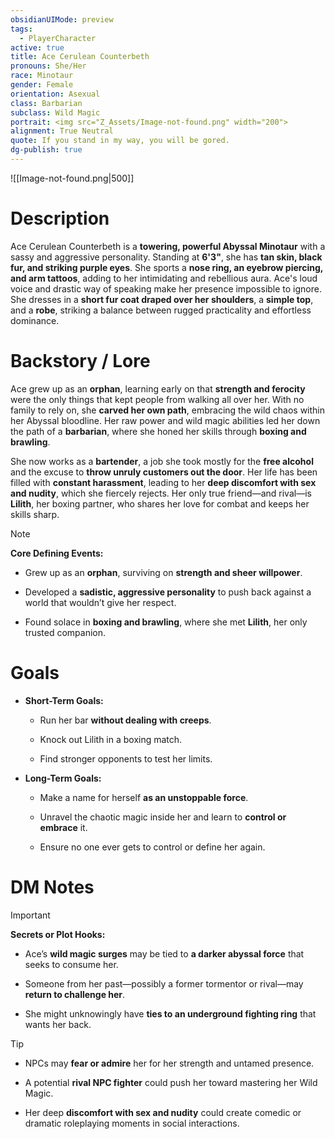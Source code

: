 ```yaml
---
obsidianUIMode: preview
tags:
  - PlayerCharacter
active: true
title: Ace Cerulean Counterbeth
pronouns: She/Her
race: Minotaur
gender: Female
orientation: Asexual
class: Barbarian
subclass: Wild Magic
portrait: <img src="Z_Assets/Image-not-found.png" width="200">
alignment: True Neutral
quote: If you stand in my way, you will be gored.
dg-publish: true
---
```

![[Image-not-found.png|500]]
# **Description**
Ace Cerulean Counterbeth is a **towering, powerful Abyssal Minotaur** with a sassy and aggressive personality. Standing at **6'3"**, she has **tan skin, black fur, and striking purple eyes**. She sports a **nose ring, an eyebrow piercing, and arm tattoos**, adding to her intimidating and rebellious aura. Ace's loud voice and drastic way of speaking make her presence impossible to ignore. She dresses in a **short fur coat draped over her shoulders**, a **simple top**, and a **robe**, striking a balance between rugged practicality and effortless dominance.

# **Backstory / Lore**

Ace grew up as an **orphan**, learning early on that **strength and ferocity** were the only things that kept people from walking all over her. With no family to rely on, she **carved her own path**, embracing the wild chaos within her Abyssal bloodline. Her raw power and wild magic abilities led her down the path of a **barbarian**, where she honed her skills through **boxing and brawling**.

She now works as a **bartender**, a job she took mostly for the **free alcohol** and the excuse to **throw unruly customers out the door**. Her life has been filled with **constant harassment**, leading to her **deep discomfort with sex and nudity**, which she fiercely rejects. Her only true friend—and rival—is **Lilith**, her boxing partner, who shares her love for combat and keeps her skills sharp.

> [!NOTE]  
> **Core Defining Events:**
> 
> - Grew up as an **orphan**, surviving on **strength and sheer willpower**.
>     
> - Developed a **sadistic, aggressive personality** to push back against a world that wouldn’t give her respect.
>     
> - Found solace in **boxing and brawling**, where she met **Lilith**, her only trusted companion.
>     

# **Goals**

- **Short-Term Goals:**
    
    - Run her bar **without dealing with creeps**.
        
    - Knock out Lilith in a boxing match.
        
    - Find stronger opponents to test her limits.
        
- **Long-Term Goals:**
    
    - Make a name for herself **as an unstoppable force**.
        
    - Unravel the chaotic magic inside her and learn to **control or embrace** it.
        
    - Ensure no one ever gets to control or define her again.
        

# **DM Notes**

> [!IMPORTANT]  
> **Secrets or Plot Hooks:**
> 
> - Ace’s **wild magic surges** may be tied to **a darker abyssal force** that seeks to consume her.
>     
> - Someone from her past—possibly a former tormentor or rival—may **return to challenge her**.
>     
> - She might unknowingly have **ties to an underground fighting ring** that wants her back.
>     

> [!TIP]
> 
> - NPCs may **fear or admire** her for her strength and untamed presence.
>     
> - A potential **rival NPC fighter** could push her toward mastering her Wild Magic.
>     
> - Her deep **discomfort with sex and nudity** could create comedic or dramatic roleplaying moments in social interactions.
>     
